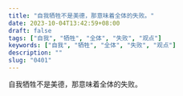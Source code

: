 ```yaml
---
title: "自我牺牲不是美德，那意味着全体的失败。"
date: 2023-10-04T13:42:59+08:00
draft: false
tags: ["自我", "牺牲", "全体", "失败", "观点"]
keywords: ["自我", "牺牲", "全体", "失败", "观点"]
description: ""
slug: "0401"
---
```


自我牺牲不是美德，那意味着全体的失败。